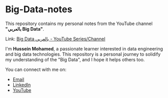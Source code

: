 # Big-Data-notes
This repository contains my personal notes from the YouTube channel **"بالعربي Big Data"**. 

Link: [Big Data بالعربي - YouTube Series/Channel](https://www.youtube.com/@bigdata4756/videos)


I'm **Hussein Mohamed**, a passionate learner interested in data engineering and big data technologies.
This repository is a personal journey to solidify my understanding of the "Big Data", and I hope it helps others too.

You can connect with me on:
* [Email](mailto:hussein7mohamed8@gmail.com)
* [LinkedIn](https://www.linkedin.com/in/hussein-mohamed7/)
* [YouTube](https://www.youtube.com/@hussein7m)
